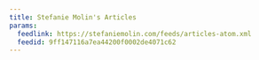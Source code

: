 ```yaml
---
title: Stefanie Molin's Articles
params:
  feedlink: https://stefaniemolin.com/feeds/articles-atom.xml
  feedid: 9ff147116a7ea44200f0002de4071c62
---
```

